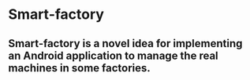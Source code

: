 # Smart-factory
## Smart-factory is a novel idea for implementing an Android application to manage the real machines in some factories.
